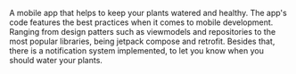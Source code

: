 A mobile app that helps to keep your plants watered and healthy. The app's code features the best practices when it comes to mobile development. Ranging from design patters such as viewmodels and repositories to the most popular libraries, being jetpack compose and retrofit. Besides that, there is a notification system implemented, to let you know when you should water your plants.
